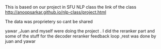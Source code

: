 This is based on our project in SFU NLP class
the link of the class 
http://anoopsarkar.github.io/nlp-class/project.html

The data was proprietery so cant be shared 

yawar ,Juan and myself were doing the project . 
I did the reranker part and some of the stuff for the decoder reranker feedback loop ,rest was done by juan and yawar 
